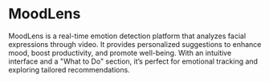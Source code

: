 # MoodLens
MoodLens is a real-time emotion detection platform that analyzes facial expressions through video. It provides personalized suggestions to enhance mood, boost productivity, and promote well-being. With an intuitive interface and a "What to Do" section, it’s perfect for emotional tracking and exploring tailored recommendations.

